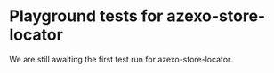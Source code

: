# Playground tests for azexo-store-locator
We are still awaiting the first test run for azexo-store-locator.
